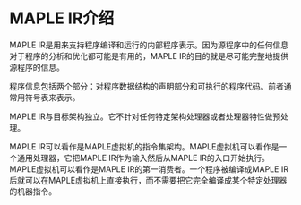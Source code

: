 MAPLE IR介绍
======
MAPLE IR是用来支持程序编译和运行的内部程序表示。因为源程序中的任何信息对于程序的分析和优化都可能是有用的，MAPLE IR的目的就是尽可能完整地提供源程序的信息。

程序信息包括两个部分：对程序数据结构的声明部分和可执行的程序代码。前者通常用符号表来表示。

MAPLE IR与目标架构独立。它不针对任何特定架构处理器或者处理器特性做预处理。

MAPLE IR可以看作是MAPLE虚拟机的指令集架构。MAPLE虚拟机可以看作是一个通用处理器，它把MAPLE IR作为输入然后从MAPLE IR的入口开始执行。
MAPLE虚拟机可以看作是MAPLE IR的第一消费者。一个程序被编译成MAPLE IR后就可以在MAPLE虚拟机上直接执行，而不需要把它完全编译成某个特定处理器的机器指令。
